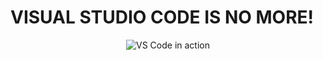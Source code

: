 # VISUAL STUDIO CODE IS NO MORE!

<p align="center">
  <img alt="VS Code in action" src="https://github.com/azedeveloper/vscode/assets/98660020/548d83f8-de35-4fdf-b0eb-3fd18e3c8399">
</p>

